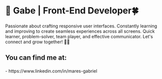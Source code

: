 <h1 align="left">👋 Gabe | Front-End Developer🍀</h1>

###




<p align="left">Passionate about crafting responsive user interfaces. Constantly learning and improving to create seamless experiences across all screens. Quick learner, problem-solver, team player, and effective communicator. Let's connect and grow together! 🚀✨</p>

###

###

<h2 align="left">You can find me at:</h2>

###

<p align="left">- https://www.linkedin.com/in/mares-gabriel</p>

###
